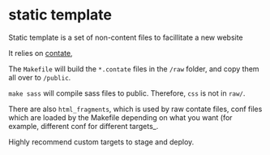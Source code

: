 # static template

Static template is a set of non-content files to facillitate a new website

It relies on [contate](https://github.com/autopogo/contate),

The `Makefile` will build the `*.contate` files in the `/raw` folder, and copy them all over to `/public`.

`make sass` will compile sass files to public. Therefore, `css` is not in `raw/`.

There are also `html_fragments`, which is used by raw contate files, conf files which are loaded by the Makefile depending on what you want (for example, different conf for different targets_.

Highly recommend custom targets to stage and deploy.
